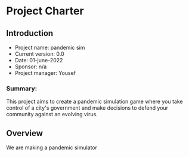 
# Project Charter

## Introduction 

- Project name: pandemic sim
- Current version: 0.0
- Date: 01-june-2022
- Sponsor: n/a
- Project manager: Yousef 
### Summary: 
This project aims to create a pandemic simulation game where you take control of a city's government and make decisions to defend your community against an evolving virus.

## Overview 

We are making a pandemic simulator
